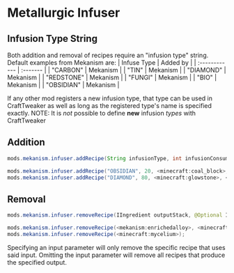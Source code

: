 
# Metallurgic Infuser

Infusion Type String
------
Both addition and removal of recipes require an "infusion type" string. Default examples from Mekanism are:
| Infuse Type   | Added by |
| :------------ | :------- |
| "CARBON"      | Mekanism |
| "TIN"         | Mekanism |
| "DIAMOND"     | Mekanism |
| "REDSTONE"    | Mekanism |
| "FUNGI"       | Mekanism |
| "BIO"         | Mekanism |
| "OBSIDIAN"    | Mekanism |

If any other mod registers a new infusion type, that type can be used in CraftTweaker as well as long as the registered type's name is specified exactly. NOTE: It is *not* possible to define **new** infusion *types* with CraftTweaker


Addition
------
```java
mods.mekanism.infuser.addRecipe(String infusionType, int infusionConsumed, IItemStack inputStack, IItemStack outputStack)

mods.mekanism.infuser.addRecipe("OBSIDIAN", 20, <minecraft:coal_block>, <minecraft:obsidian>);
mods.mekanism.infuser.addRecipe("DIAMOND", 80, <minecraft:glowstone>, <minecraft:nether_star>);
```

Removal
------
```java
mods.mekanism.infuser.removeRecipe(IIngredient outputStack, @Optional IIngredient inputStack, @Optional String infusionType)

mods.mekanism.infuser.removeRecipe(<mekanism:enrichedalloy>, <minecraft:iron_ingot>, "REDSTONE");
mods.mekanism.infuser.removeRecipe(<minecraft:mycelium>);
```
Specifying an input parameter will only remove the specific recipe that uses said input. Omitting the input parameter will remove all recipes that produce the specified output.
